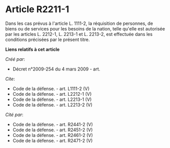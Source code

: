 # Article R2211-1

Dans les cas prévus à l'article L. 1111-2, la réquisition de personnes, de biens ou de services pour les besoins de la
nation, telle qu'elle est autorisée par les articles L. 2212-1, L. 2213-1 et L. 2213-2, est effectuée dans les conditions
précisées par le présent titre.

**Liens relatifs à cet article**

_Créé par_:

  - Décret n°2009-254 du 4 mars 2009 - art.

_Cite_:

  - Code de la défense. - art. L1111-2 (V)
  - Code de la défense. - art. L2212-1 (V)
  - Code de la défense. - art. L2213-1 (V)
  - Code de la défense. - art. L2213-2 (V)

_Cité par_:

  - Code de la défense. - art. R2441-2 (V)
  - Code de la défense. - art. R2451-2 (V)
  - Code de la défense. - art. R2461-2 (V)
  - Code de la défense. - art. R2471-2 (V)
